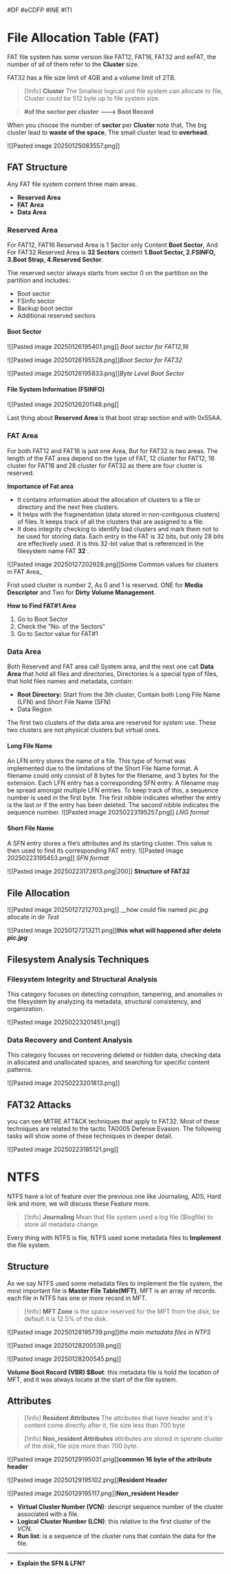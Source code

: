 #DF #eCDFP #INE #ITI 

# File Allocation Table (FAT)

FAT file system has some version like FAT12, FAT16, FAT32 and exFAT, the number of all of them refer to the __Cluster__ size.

FAT32 has a file size limit of 4GB and a volume limit of 2TB.

> [!info] __Cluster__
> The Smallest logical unit file system can allocate to file, Cluster could be 512 byte up to file system size.
> 

> __#of the sector per cluster ---> Boot Record__


When you choose the number of __sector__ per __Cluster__ note that, The big cluster lead to __waste of the space__, The small cluster lead to __overhead__.

![[Pasted image 20250125083557.png]]




## FAT Structure

Any FAT file system content three main areas.
- __Reserved Area__
- __FAT Area__ 
- __Data Area__

### Reserved Area

For FAT12, FAT16 Reserved Area is 1 Sector only Content __Boot Sector__, And For FAT32 Reserved Area is __32 Sectors__ content __1.Boot Sector, 2.FSINFO, 3.Boot Strap, 4.Reserved Sector__.

The reserved sector always starts from sector 0 on the partition on the partition and includes:
- Boot sector
- FSinfo sector
- Backup boot sector
- Additional reserved sectors

#### Boot Sector

![[Pasted image 20250126195401.png]] _Boot sector for FAT12,16_


![[Pasted image 20250126195528.png]]_Boot Sector for FAT32_

![[Pasted image 20250126195833.png]]_Byte Level Boot Sector_



#### File System Information (FSINFO)

![[Pasted image 20250126201148.png]]



Last thing about __Reserved Area__ is that boot strap section end with 0x55AA.



### FAT Area

For both FAT12 and FAT16 is just one Area, But for FAT32 is two areas. The length of the FAT area depend on the type of FAT, 12 cluster for FAT12, 16 cluster for FAT16 and 28 cluster for FAT32 as there are four cluster is reserved.

__Importance of Fat area__
- It contains information about the allocation of clusters to a file or directory and the next free clusters.
- It helps with the fragmentation (data stored in non-contiguous clusters) of files. It keeps track of all the clusters that are assigned to a file.
- It does integrity checking to identify bad clusters and mark them not to be used for storing data. Each entry in the FAT is 32 bits, but only 28 bits are effectively used. It is this 32-bit value that is referenced in the filesystem name FAT **32** .

![[Pasted image 20250127202928.png]]Some Common values for clusters in FAT Area_

Frist used cluster is number 2, As 0 and 1 is reserved. ONE for __Media Descriptor__ and Two for __Dirty Volume Management__.


__How to Find FAT#1 Area__
1. Go to Boot Sector
2. Check the "No. of the Sectors"
3. Go to Sector value for FAT#1

### Data Area

Both Reserved and FAT area call System area, and the next one call __Data Area__ that hold all files and directories, Directories is a special type of files, that hold files names and metadata, contain:
- __Root Directory:__ Start from the 3th cluster, Contain both Long File Name (LFN) and Short File Name (SFN)
- Data Region

The first two clusters of the data area are reserved for system use. These two clusters are not physical clusters but virtual ones.

#### Long File Name

An LFN entry stores the name of a file. This type of format was implemented due to the limitations of the Short File Name format. A filename could only consist of 8 bytes for the filename, and 3 bytes for the extension. Each LFN entry has a corresponding SFN entry. A filename may be spread amongst multiple LFN entries. To keep track of this, a sequence number is used in the first byte. The first nibble indicates whether the entry is the last or if the entry has been deleted. The second nibble indicates the sequence number.
![[Pasted image 20250223195257.png]]
_LNG format_

#### Short File Name

A SFN entry stores a file’s attributes and its starting cluster. This value is then used to find its corresponding FAT entry.
![[Pasted image 20250223195453.png]]
_SFN format_


![[Pasted image 20250223172613.png|200]]
__Structure of FAT32__

## File Allocation

![[Pasted image 20250127212703.png]]
__how could file named _pic.jpg_ allocate in dir _Test_


![[Pasted image 20250127213211.png]]__this what will happened after delete _pic.jpg___ 

## Filesystem Analysis Techniques

### Filesystem Integrity and Structural Analysis
This category focuses on detecting corruption, tampering, and anomalies in the filesystem by analyzing its metadata, structural consistency, and organization.

![[Pasted image 20250223201451.png]]

### Data Recovery and Content Analysis
This category focuses on recovering deleted or hidden data, checking data in allocated and unallocated spaces, and searching for specific content patterns.

![[Pasted image 20250223201813.png]]


## FAT32 Attacks
you can see MITRE ATT&CK techniques that apply to FAT32. Most of these techniques are related to the tactic TA0005 Defense Evasion. The following tasks will show some of these techniques in deeper detail.

![[Pasted image 20250223185121.png]]

# NTFS

NTFS have a lot of feature over the previous one like Journaling, ADS, Hard link and more, we will discuss these Feature more.

> [!info] __Journaling__
> Mean that file system used a log file ($logfile) to store all metadata change.


Every thing with NTFS is file, NTFS used some metadata files to __Implement__ the file system.

## Structure

As we say NTFS used some metadata files to implement the file system, the most important file is __Master File Table(MFT)__, MFT is an array of records. each file in NTFS has one or more record in MFT.

> [!info] __MFT Zone__
> is the space reserved for the MFT from the disk, be default it is 12.5% of the disk.

![[Pasted image 20250128195739.png]]_the main metadata files in NTFS_

![[Pasted image 20250128200539.png]]

![[Pasted image 20250128200545.png]]

__Volume Boot Record (VBR) $Boot__: this metadata file is hold the location of MFT, and it was always locate at the start of the file system.




## Attributes

> [!info] __Resident Attributes__
> The attributes that have header and it's content come directly after it, file size less than 700 byte

> [!info] __Non_resident Attributes__
> attributes are stored in sperate cluster of the disk, file size more than 700 byte.
> 

![[Pasted image 20250129195031.png]]__common 16 byte of the attribute header__

![[Pasted image 20250129195102.png]]__Resident Header__

![[Pasted image 20250129195117.png]]__Non_resident Header__

- __Virtual Cluster Number (VCN)__: descript sequence number of the cluster associated with a file.
- __Logical Cluster Number (LCN)__: this relative to the first cluster of the _VCN_.
- __Run list__: is a sequence of the cluster runs that contain the data for the file.




---
- __Explain the SFN & LFN?__